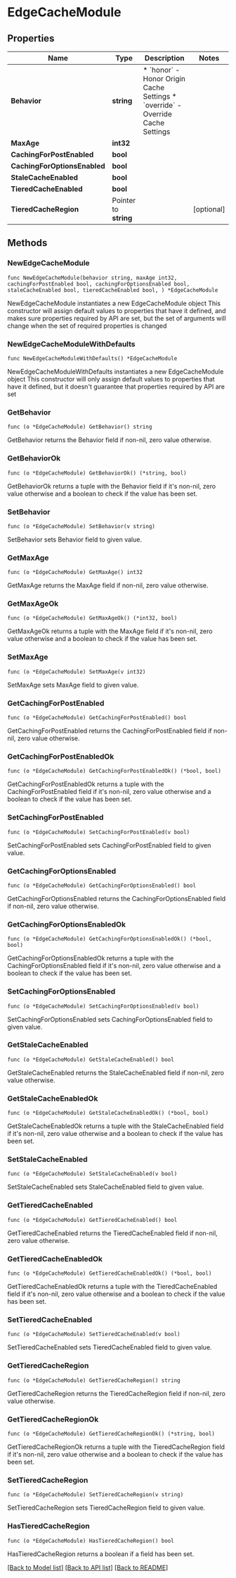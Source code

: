 # EdgeCacheModule

## Properties

Name | Type | Description | Notes
------------ | ------------- | ------------- | -------------
**Behavior** | **string** | * &#x60;honor&#x60; - Honor Origin Cache Settings * &#x60;override&#x60; - Override Cache Settings | 
**MaxAge** | **int32** |  | 
**CachingForPostEnabled** | **bool** |  | 
**CachingForOptionsEnabled** | **bool** |  | 
**StaleCacheEnabled** | **bool** |  | 
**TieredCacheEnabled** | **bool** |  | 
**TieredCacheRegion** | Pointer to **string** |  | [optional] 

## Methods

### NewEdgeCacheModule

`func NewEdgeCacheModule(behavior string, maxAge int32, cachingForPostEnabled bool, cachingForOptionsEnabled bool, staleCacheEnabled bool, tieredCacheEnabled bool, ) *EdgeCacheModule`

NewEdgeCacheModule instantiates a new EdgeCacheModule object
This constructor will assign default values to properties that have it defined,
and makes sure properties required by API are set, but the set of arguments
will change when the set of required properties is changed

### NewEdgeCacheModuleWithDefaults

`func NewEdgeCacheModuleWithDefaults() *EdgeCacheModule`

NewEdgeCacheModuleWithDefaults instantiates a new EdgeCacheModule object
This constructor will only assign default values to properties that have it defined,
but it doesn't guarantee that properties required by API are set

### GetBehavior

`func (o *EdgeCacheModule) GetBehavior() string`

GetBehavior returns the Behavior field if non-nil, zero value otherwise.

### GetBehaviorOk

`func (o *EdgeCacheModule) GetBehaviorOk() (*string, bool)`

GetBehaviorOk returns a tuple with the Behavior field if it's non-nil, zero value otherwise
and a boolean to check if the value has been set.

### SetBehavior

`func (o *EdgeCacheModule) SetBehavior(v string)`

SetBehavior sets Behavior field to given value.


### GetMaxAge

`func (o *EdgeCacheModule) GetMaxAge() int32`

GetMaxAge returns the MaxAge field if non-nil, zero value otherwise.

### GetMaxAgeOk

`func (o *EdgeCacheModule) GetMaxAgeOk() (*int32, bool)`

GetMaxAgeOk returns a tuple with the MaxAge field if it's non-nil, zero value otherwise
and a boolean to check if the value has been set.

### SetMaxAge

`func (o *EdgeCacheModule) SetMaxAge(v int32)`

SetMaxAge sets MaxAge field to given value.


### GetCachingForPostEnabled

`func (o *EdgeCacheModule) GetCachingForPostEnabled() bool`

GetCachingForPostEnabled returns the CachingForPostEnabled field if non-nil, zero value otherwise.

### GetCachingForPostEnabledOk

`func (o *EdgeCacheModule) GetCachingForPostEnabledOk() (*bool, bool)`

GetCachingForPostEnabledOk returns a tuple with the CachingForPostEnabled field if it's non-nil, zero value otherwise
and a boolean to check if the value has been set.

### SetCachingForPostEnabled

`func (o *EdgeCacheModule) SetCachingForPostEnabled(v bool)`

SetCachingForPostEnabled sets CachingForPostEnabled field to given value.


### GetCachingForOptionsEnabled

`func (o *EdgeCacheModule) GetCachingForOptionsEnabled() bool`

GetCachingForOptionsEnabled returns the CachingForOptionsEnabled field if non-nil, zero value otherwise.

### GetCachingForOptionsEnabledOk

`func (o *EdgeCacheModule) GetCachingForOptionsEnabledOk() (*bool, bool)`

GetCachingForOptionsEnabledOk returns a tuple with the CachingForOptionsEnabled field if it's non-nil, zero value otherwise
and a boolean to check if the value has been set.

### SetCachingForOptionsEnabled

`func (o *EdgeCacheModule) SetCachingForOptionsEnabled(v bool)`

SetCachingForOptionsEnabled sets CachingForOptionsEnabled field to given value.


### GetStaleCacheEnabled

`func (o *EdgeCacheModule) GetStaleCacheEnabled() bool`

GetStaleCacheEnabled returns the StaleCacheEnabled field if non-nil, zero value otherwise.

### GetStaleCacheEnabledOk

`func (o *EdgeCacheModule) GetStaleCacheEnabledOk() (*bool, bool)`

GetStaleCacheEnabledOk returns a tuple with the StaleCacheEnabled field if it's non-nil, zero value otherwise
and a boolean to check if the value has been set.

### SetStaleCacheEnabled

`func (o *EdgeCacheModule) SetStaleCacheEnabled(v bool)`

SetStaleCacheEnabled sets StaleCacheEnabled field to given value.


### GetTieredCacheEnabled

`func (o *EdgeCacheModule) GetTieredCacheEnabled() bool`

GetTieredCacheEnabled returns the TieredCacheEnabled field if non-nil, zero value otherwise.

### GetTieredCacheEnabledOk

`func (o *EdgeCacheModule) GetTieredCacheEnabledOk() (*bool, bool)`

GetTieredCacheEnabledOk returns a tuple with the TieredCacheEnabled field if it's non-nil, zero value otherwise
and a boolean to check if the value has been set.

### SetTieredCacheEnabled

`func (o *EdgeCacheModule) SetTieredCacheEnabled(v bool)`

SetTieredCacheEnabled sets TieredCacheEnabled field to given value.


### GetTieredCacheRegion

`func (o *EdgeCacheModule) GetTieredCacheRegion() string`

GetTieredCacheRegion returns the TieredCacheRegion field if non-nil, zero value otherwise.

### GetTieredCacheRegionOk

`func (o *EdgeCacheModule) GetTieredCacheRegionOk() (*string, bool)`

GetTieredCacheRegionOk returns a tuple with the TieredCacheRegion field if it's non-nil, zero value otherwise
and a boolean to check if the value has been set.

### SetTieredCacheRegion

`func (o *EdgeCacheModule) SetTieredCacheRegion(v string)`

SetTieredCacheRegion sets TieredCacheRegion field to given value.

### HasTieredCacheRegion

`func (o *EdgeCacheModule) HasTieredCacheRegion() bool`

HasTieredCacheRegion returns a boolean if a field has been set.


[[Back to Model list]](../README.md#documentation-for-models) [[Back to API list]](../README.md#documentation-for-api-endpoints) [[Back to README]](../README.md)


